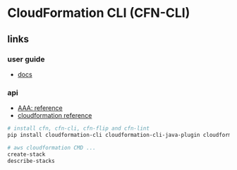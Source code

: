 # CloudFormation CLI (CFN-CLI)

## links

### user guide

- [docs](https://docs.aws.amazon.com/cloudformation-cli/latest/userguide/what-is-cloudformation-cli.html)

### api

- [AAA: reference](https://awscli.amazonaws.com/v2/documentation/api/latest/reference/cloudformation/index.html)
- [cloudformation reference](https://docs.aws.amazon.com/cli/latest/reference/cloudformation/index.html#cli-aws-cloudformation)

```sh
# install cfn, cfn-cli, cfn-flip and cfn-lint
pip install cloudformation-cli cloudformation-cli-java-plugin cloudformation-cli-go-plugin cloudformation-cli-python-plugin cloudformation-cli-typescript-plugin

# aws cloudformation CMD ...
create-stack
describe-stacks
```
